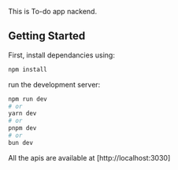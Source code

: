 This is To-do app nackend.

## Getting Started

First, install dependancies using:

```bash
npm install
```

run the development server:

```bash
npm run dev
# or
yarn dev
# or
pnpm dev
# or
bun dev
```

All the apis are available at [http://localhost:3030]